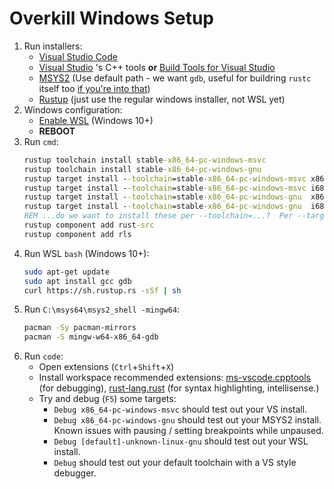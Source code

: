 # Overkill Windows Setup

1. Run installers:
    - [Visual Studio Code](https://code.visualstudio.com/)
    - [Visual Studio](https://visualstudio.microsoft.com/downloads/) 's C++ tools **or** [Build Tools for Visual Studio](https://visualstudio.microsoft.com/downloads/#build-tools-for-visual-studio-2017)
    - [MSYS2](http://www.msys2.org/) (Use default path - we want `gdb`, useful for buildring `rustc` itself too [if you're into that](https://github.com/rust-lang/rust#mingw))
    - [Rustup](https://rustup.rs/) (just use the regular windows installer, not WSL yet)
2. Windows configuration:
    - [Enable WSL](https://docs.microsoft.com/en-us/windows/wsl/install-win10) (Windows 10+)
    - **REBOOT**
3. Run `cmd`:
    ```cmd
    rustup toolchain install stable-x86_64-pc-windows-msvc
    rustup toolchain install stable-x86_64-pc-windows-gnu
    rustup target install --toolchain=stable-x86_64-pc-windows-msvc x86_64-pc-windows-msvc
    rustup target install --toolchain=stable-x86_64-pc-windows-msvc i686-pc-windows-msvc
    rustup target install --toolchain=stable-x86_64-pc-windows-gnu  x86_64-pc-windows-gnu
    rustup target install --toolchain=stable-x86_64-pc-windows-gnu  i686-pc-windows-gnu
    REM ...do we want to install these per --toolchain=...?  Per --target=...?
    rustup component add rust-src
    rustup component add rls
    ```
4. Run WSL `bash` (Windows 10+):
    ```sh
    sudo apt-get update
    sudo apt install gcc gdb
    curl https://sh.rustup.rs -sSf | sh
    ```
5. Run `C:\msys64\msys2_shell -mingw64`:
    ```sh
    pacman -Sy pacman-mirrors
    pacman -S mingw-w64-x86_64-gdb
    ```
6. Run `code`:
    - Open extensions (`Ctrl`+`Shift`+`X`)
    - Install workspace recommended extensions:  [ms-vscode.cpptools](https://marketplace.visualstudio.com/items?itemName=ms-vscode.cpptools) (for debugging), [rust-lang.rust](https://marketplace.visualstudio.com/items?itemName=rust-lang.rust) (for syntax highlighting, intellisense.)
    - Try and debug (`F5`) some targets:
        - `Debug x86_64-pc-windows-msvc` should test out your VS install.
        - `Debug x86_64-pc-windows-gnu` should test out your MSYS2 install.  Known issues with pausing / setting breakpoints while unpaused.
        - `Debug [default]-unknown-linux-gnu` should test out your WSL install.
        - `Debug` should test out your default toolchain with a VS style debugger.
